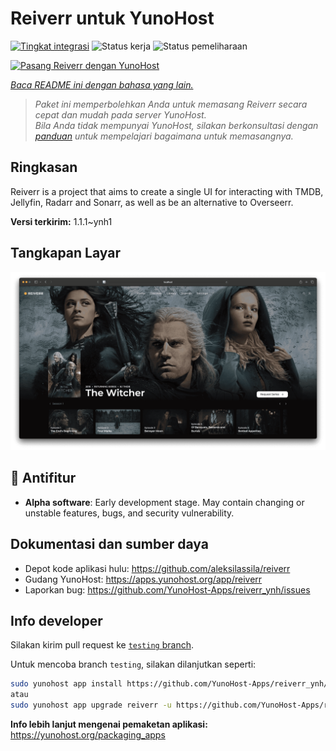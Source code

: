<!--
N.B.: README ini dibuat secara otomatis oleh <https://github.com/YunoHost/apps/tree/master/tools/readme_generator>
Ini TIDAK boleh diedit dengan tangan.
-->

# Reiverr untuk YunoHost

[![Tingkat integrasi](https://dash.yunohost.org/integration/reiverr.svg)](https://ci-apps.yunohost.org/ci/apps/reiverr/) ![Status kerja](https://ci-apps.yunohost.org/ci/badges/reiverr.status.svg) ![Status pemeliharaan](https://ci-apps.yunohost.org/ci/badges/reiverr.maintain.svg)

[![Pasang Reiverr dengan YunoHost](https://install-app.yunohost.org/install-with-yunohost.svg)](https://install-app.yunohost.org/?app=reiverr)

*[Baca README ini dengan bahasa yang lain.](./ALL_README.md)*

> *Paket ini memperbolehkan Anda untuk memasang Reiverr secara cepat dan mudah pada server YunoHost.*  
> *Bila Anda tidak mempunyai YunoHost, silakan berkonsultasi dengan [panduan](https://yunohost.org/install) untuk mempelajari bagaimana untuk memasangnya.*

## Ringkasan

Reiverr is a project that aims to create a single UI for interacting with TMDB, Jellyfin, Radarr and Sonarr, as well as be an alternative to Overseerr.

**Versi terkirim:** 1.1.1~ynh1

## Tangkapan Layar

![Tangkapan Layar pada Reiverr](./doc/screenshots/screenshot.png)

## :red_circle: Antifitur

- **Alpha software**: Early development stage. May contain changing or unstable features, bugs, and security vulnerability.

## Dokumentasi dan sumber daya

- Depot kode aplikasi hulu: <https://github.com/aleksilassila/reiverr>
- Gudang YunoHost: <https://apps.yunohost.org/app/reiverr>
- Laporkan bug: <https://github.com/YunoHost-Apps/reiverr_ynh/issues>

## Info developer

Silakan kirim pull request ke [`testing` branch](https://github.com/YunoHost-Apps/reiverr_ynh/tree/testing).

Untuk mencoba branch `testing`, silakan dilanjutkan seperti:

```bash
sudo yunohost app install https://github.com/YunoHost-Apps/reiverr_ynh/tree/testing --debug
atau
sudo yunohost app upgrade reiverr -u https://github.com/YunoHost-Apps/reiverr_ynh/tree/testing --debug
```

**Info lebih lanjut mengenai pemaketan aplikasi:** <https://yunohost.org/packaging_apps>

